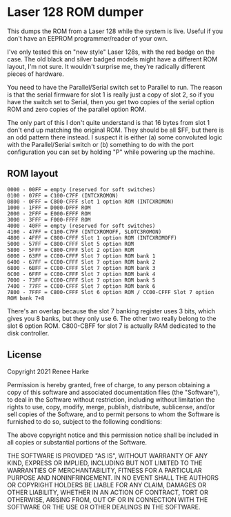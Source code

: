 # Laser 128 ROM dumper

This dumps the ROM from a Laser 128 while the system is live. Useful if you don't have an EEPROM programmer/reader of your own.

I've only tested this on "new style" Laser 128s, with the red badge on the case. The old black and silver badged models might have a different ROM layout, I'm not sure. It wouldn't surprise me, they're radically different pieces of hardware.

You need to have the Parallel/Serial switch set to Parallel to run. The reason is that the serial firmware for slot 1 is really just a copy of slot 2, so if you have the switch set to Serial, then you get two copies of the serial option ROM and zero copies of the parallel option ROM.

The only part of this I don't quite understand is that 16 bytes from slot 1 don't end up matching the original ROM. They should be all $FF, but there is an odd pattern there instead. I suspect it is either (a) some convoluted logic with the Parallel/Serial switch or (b) something to do with the port configuration you can set by holding "P" while powering up the machine.

## ROM layout

```
0000 - 00FF = empty (reserved for soft switches)
0100 - 07FF = C100-C7FF (INTCXROMON)
0800 - 0FFF = C800-CFFF slot 1 option ROM (INTCXROMON)
1000 - 1FFF = D000-DFFF ROM
2000 - 2FFF = E000-EFFF ROM
3000 - 3FFF = F000-FFFF ROM
4000 - 40FF = empty (reserved for soft switches)
4100 - 47FF = C100-C7FF (INTCXROMOFF, SLOTC3ROMON)
4800 - 4FFF = C800-CFFF Slot 1 option ROM (INTCXROMOFF)
5000 - 57FF = C800-CFFF Slot 5 option ROM
5800 - 5FFF = C800-CFFF Slot 2 option ROM
6000 - 63FF = CC00-CFFF Slot 7 option ROM bank 1
6400 - 67FF = CC00-CFFF Slot 7 option ROM bank 2
6800 - 6BFF = CC00-CFFF Slot 7 option ROM bank 3
6C00 - 6FFF = CC00-CFFF Slot 7 option ROM bank 4
7000 - 73FF = CC00-CFFF Slot 7 option ROM bank 5
7400 - 77FF = CC00-CFFF Slot 7 option ROM bank 6
7800 - 7FFF = C800-CFFF Slot 6 option ROM / CC00-CFFF Slot 7 option ROM bank 7+8
```

There's an overlap because the slot 7 banking register uses 3 bits, which gives you 8 banks, but they only use 6. The other two really belong to the slot 6 option ROM. C800-CBFF for slot 7 is actually RAM dedicated to the disk controller.

## License

Copyright 2021 Renee Harke

Permission is hereby granted, free of charge, to any person obtaining a copy of this software and associated documentation files (the "Software"), to deal in the Software without restriction, including without limitation the rights to use, copy, modify, merge, publish, distribute, sublicense, and/or sell copies of the Software, and to permit persons to whom the Software is furnished to do so, subject to the following conditions:

The above copyright notice and this permission notice shall be included in all copies or substantial portions of the Software.

THE SOFTWARE IS PROVIDED "AS IS", WITHOUT WARRANTY OF ANY KIND, EXPRESS OR IMPLIED, INCLUDING BUT NOT LIMITED TO THE WARRANTIES OF MERCHANTABILITY, FITNESS FOR A PARTICULAR PURPOSE AND NONINFRINGEMENT. IN NO EVENT SHALL THE AUTHORS OR COPYRIGHT HOLDERS BE LIABLE FOR ANY CLAIM, DAMAGES OR OTHER LIABILITY, WHETHER IN AN ACTION OF CONTRACT, TORT OR OTHERWISE, ARISING FROM, OUT OF OR IN CONNECTION WITH THE SOFTWARE OR THE USE OR OTHER DEALINGS IN THE SOFTWARE.
